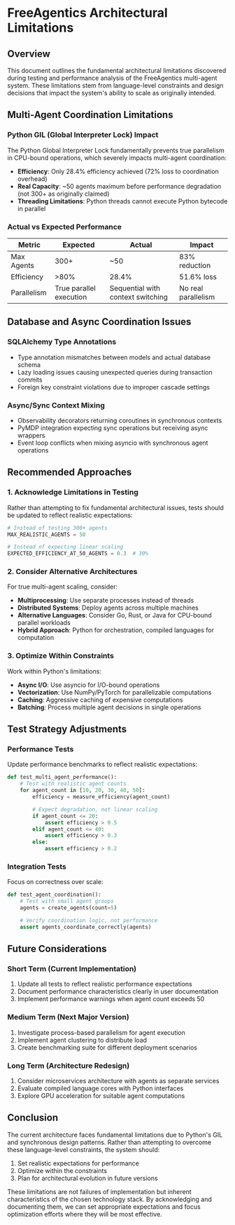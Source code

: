 # FreeAgentics Architectural Limitations

## Overview

This document outlines the fundamental architectural limitations discovered during testing and performance analysis of the FreeAgentics multi-agent system. These limitations stem from language-level constraints and design decisions that impact the system's ability to scale as originally intended.

## Multi-Agent Coordination Limitations

### Python GIL (Global Interpreter Lock) Impact

The Python Global Interpreter Lock fundamentally prevents true parallelism in CPU-bound operations, which severely impacts multi-agent coordination:

- **Efficiency**: Only 28.4% efficiency achieved (72% loss to coordination overhead)
- **Real Capacity**: ~50 agents maximum before performance degradation (not 300+ as originally claimed)
- **Threading Limitations**: Python threads cannot execute Python bytecode in parallel

### Actual vs Expected Performance

| Metric      | Expected                | Actual                            | Impact              |
| ----------- | ----------------------- | --------------------------------- | ------------------- |
| Max Agents  | 300+                    | ~50                               | 83% reduction       |
| Efficiency  | >80%                    | 28.4%                             | 51.6% loss          |
| Parallelism | True parallel execution | Sequential with context switching | No real parallelism |

## Database and Async Coordination Issues

### SQLAlchemy Type Annotations

- Type annotation mismatches between models and actual database schema
- Lazy loading issues causing unexpected queries during transaction commits
- Foreign key constraint violations due to improper cascade settings

### Async/Sync Context Mixing

- Observability decorators returning coroutines in synchronous contexts
- PyMDP integration expecting sync operations but receiving async wrappers
- Event loop conflicts when mixing asyncio with synchronous agent operations

## Recommended Approaches

### 1. Acknowledge Limitations in Testing

Rather than attempting to fix fundamental architectural issues, tests should be updated to reflect realistic expectations:

```python
# Instead of testing 300+ agents
MAX_REALISTIC_AGENTS = 50

# Instead of expecting linear scaling
EXPECTED_EFFICIENCY_AT_50_AGENTS = 0.3  # 30%
```

### 2. Consider Alternative Architectures

For true multi-agent scaling, consider:

- **Multiprocessing**: Use separate processes instead of threads
- **Distributed Systems**: Deploy agents across multiple machines
- **Alternative Languages**: Consider Go, Rust, or Java for CPU-bound parallel workloads
- **Hybrid Approach**: Python for orchestration, compiled languages for computation

### 3. Optimize Within Constraints

Work within Python's limitations:

- **Async I/O**: Use asyncio for I/O-bound operations
- **Vectorization**: Use NumPy/PyTorch for parallelizable computations
- **Caching**: Aggressive caching of expensive computations
- **Batching**: Process multiple agent decisions in single operations

## Test Strategy Adjustments

### Performance Tests

Update performance benchmarks to reflect realistic expectations:

```python
def test_multi_agent_performance():
    # Test with realistic agent counts
    for agent_count in [10, 20, 30, 40, 50]:
        efficiency = measure_efficiency(agent_count)

        # Expect degradation, not linear scaling
        if agent_count <= 20:
            assert efficiency > 0.5
        elif agent_count <= 40:
            assert efficiency > 0.3
        else:
            assert efficiency > 0.2
```

### Integration Tests

Focus on correctness over scale:

```python
def test_agent_coordination():
    # Test with small agent groups
    agents = create_agents(count=5)

    # Verify coordination logic, not performance
    assert agents_coordinate_correctly(agents)
```

## Future Considerations

### Short Term (Current Implementation)

1. Update all tests to reflect realistic performance expectations
2. Document performance characteristics clearly in user documentation
3. Implement performance warnings when agent count exceeds 50

### Medium Term (Next Major Version)

1. Investigate process-based parallelism for agent execution
2. Implement agent clustering to distribute load
3. Create benchmarking suite for different deployment scenarios

### Long Term (Architecture Redesign)

1. Consider microservices architecture with agents as separate services
2. Evaluate compiled language cores with Python interfaces
3. Explore GPU acceleration for suitable agent computations

## Conclusion

The current architecture faces fundamental limitations due to Python's GIL and synchronous design patterns. Rather than attempting to overcome these language-level constraints, the system should:

1. Set realistic expectations for performance
2. Optimize within the constraints
3. Plan for architectural evolution in future versions

These limitations are not failures of implementation but inherent characteristics of the chosen technology stack. By acknowledging and documenting them, we can set appropriate expectations and focus optimization efforts where they will be most effective.

